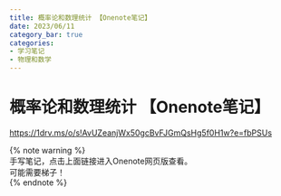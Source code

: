 ```yaml
---
title: 概率论和数理统计 【Onenote笔记】
date: 2023/06/11
category_bar: true
categories: 
- 学习笔记
- 物理和数学
---
```

# 概率论和数理统计 【Onenote笔记】

https://1drv.ms/o/s!AvUZeanjWx50gcBvFJGmQsHg5f0H1w?e=fbPSUs  

{% note warning %}  
手写笔记，点击上面链接进入Onenote网页版查看。  
可能需要梯子！  
{% endnote %}